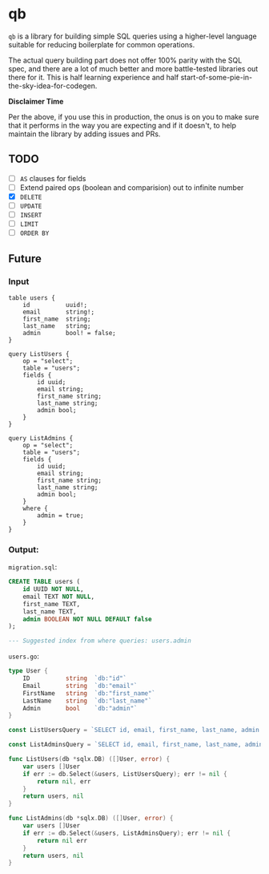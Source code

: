 # qb

`qb` is a library for building simple SQL queries using a higher-level language suitable for reducing boilerplate for common operations.

The actual query building part does not offer 100% parity with the SQL spec, and there are a lot of much better and more battle-tested libraries out there for it. This is half learning experience and half start-of-some-pie-in-the-sky-idea-for-codegen.

**Disclaimer Time**

Per the above, if you use this in production, the onus is on you to make sure that it performs in the way you are expecting and if it doesn't, to help maintain the library by adding issues and PRs.

## TODO

- [ ] `AS` clauses for fields
- [ ] Extend paired ops (boolean and comparision) out to infinite number
- [X] `DELETE`
- [ ] `UPDATE`
- [ ] `INSERT`
- [ ] `LIMIT`
- [ ] `ORDER BY`

## Future

### Input

```
table users {
    id          uuid!;
    email       string!;
    first_name  string;
    last_name   string;
    admin       bool! = false;
}

query ListUsers {
    op = "select";
    table = "users";
    fields {
        id uuid;
        email string;
        first_name string;
        last_name string;
        admin bool;
    }
}

query ListAdmins {
    op = "select";
    table = "users";
    fields {
        id uuid;
        email string;
        first_name string;
        last_name string;
        admin bool;
    }
    where {
        admin = true;
    }
}
```

### Output:

`migration.sql`:

```sql
CREATE TABLE users (
    id UUID NOT NULL,
    email TEXT NOT NULL,
    first_name TEXT,
    last_name TEXT,
    admin BOOLEAN NOT NULL DEFAULT false
);

--- Suggested index from where queries: users.admin
```

`users.go`:

```go
type User {
    ID          string  `db:"id"`
    Email       string  `db:"email"`
    FirstName   string  `db:"first_name"`
    LastName    string  `db:"last_name"`
    Admin       bool    `db:"admin"`
}

const ListUsersQuery = `SELECT id, email, first_name, last_name, admin FROM users;`

const ListAdminsQuery = `SELECT id, email, first_name, last_name, admin FROM users WHERE admin = true;`

func ListUsers(db *sqlx.DB) ([]User, error) {
    var users []User
    if err := db.Select(&users, ListUsersQuery); err != nil {
        return nil, err
    }
    return users, nil
}

func ListAdmins(db *sqlx.DB) ([]User, error) {
    var users []User
    if err := db.Select(&users, ListAdminsQuery); err != nil {
        return nil err
    }
    return users, nil
}
```